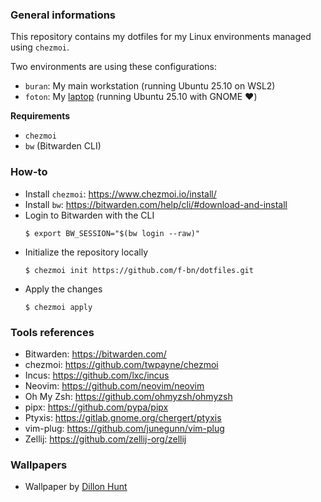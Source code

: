 ### General informations

This repository contains my dotfiles for my Linux environments managed using `chezmoi`.

Two environments are using these configurations:
  - `buran`: My main workstation (running Ubuntu 25.10 on WSL2)
  - `foton`: My [laptop](https://www.lenovo.com/us/en/p/laptops/thinkpad/thinkpadp/thinkpad-p14s-gen-5-14-inch-intel-mobile-workstation/len101t0106) (running Ubuntu 25.10 with GNOME :heart:)

**Requirements**

* `chezmoi`
* `bw` (Bitwarden CLI)

### How-to

* Install `chezmoi`: https://www.chezmoi.io/install/
* Install `bw`: https://bitwarden.com/help/cli/#download-and-install
* Login to Bitwarden with the CLI
  ```shell
  $ export BW_SESSION="$(bw login --raw)"
  ```
* Initialize the repository locally
  ```shell
  $ chezmoi init https://github.com/f-bn/dotfiles.git
  ```
* Apply the changes
  ```shell
  $ chezmoi apply
  ```

### Tools references

- Bitwarden: https://bitwarden.com/
- chezmoi: https://github.com/twpayne/chezmoi
- Incus: https://github.com/lxc/incus
- Neovim: https://github.com/neovim/neovim
- Oh My Zsh: https://github.com/ohmyzsh/ohmyzsh
- pipx: https://github.com/pypa/pipx
- Ptyxis: https://gitlab.gnome.org/chergert/ptyxis
- vim-plug: https://github.com/junegunn/vim-plug
- Zellij: https://github.com/zellij-org/zellij

### Wallpapers

- Wallpaper by [Dillon Hunt](https://photography.dillon-hunt.com)

